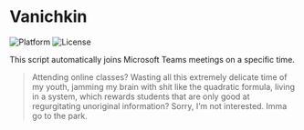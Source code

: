 # Vanichkin
![Platform](https://img.shields.io/badge/platform-macOS-lightgrey)
![License](https://img.shields.io/badge/license-Unlicense-lightgrey)

This script automatically joins Microsoft Teams meetings on a specific time.

> Attending online classes? Wasting all this extremely delicate time of my youth, jamming my brain with shit like the quadratic formula, living in a system, which rewards students that are only good at regurgitating unoriginal information? Sorry, I’m not interested. Imma go to the park.
